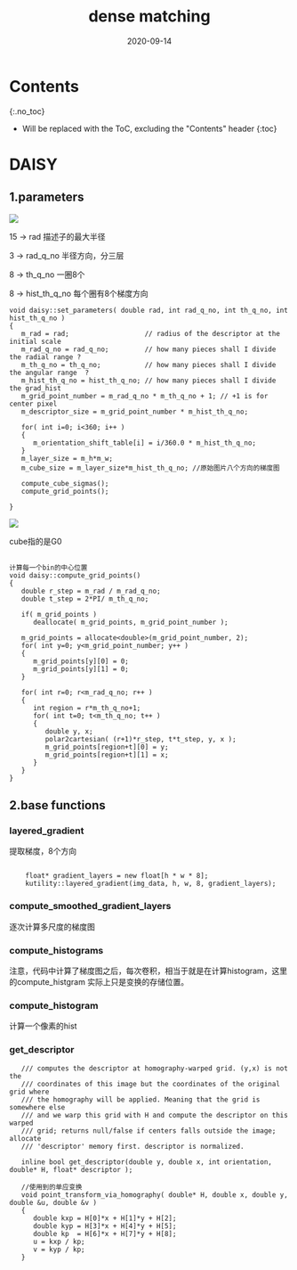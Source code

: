 ﻿---
layout: post
title: dense matching
date: 2020-09-14
Author: jianping
categories: 
tags: [dense matching]
comments: false
---

# Contents
{:.no_toc}
* Will be replaced with the ToC, excluding the "Contents" header
{:toc}

# DAISY

## 1.parameters

![](https://pic.downk.cc/item/5f6dd29e160a154a67efc8c5.jpg)

15 -> rad 描述子的最大半径

3 -> rad_q_no 半径方向，分三层

8 -> th_q_no 一圈8个

8 -> hist_th_q_no 每个圈有8个梯度方向

```
void daisy::set_parameters( double rad, int rad_q_no, int th_q_no, int hist_th_q_no )
{
   m_rad = rad;                   // radius of the descriptor at the initial scale
   m_rad_q_no = rad_q_no;         // how many pieces shall I divide the radial range ?
   m_th_q_no = th_q_no;           // how many pieces shall I divide the angular range  ?
   m_hist_th_q_no = hist_th_q_no; // how many pieces shall I divide the grad_hist
   m_grid_point_number = m_rad_q_no * m_th_q_no + 1; // +1 is for center pixel
   m_descriptor_size = m_grid_point_number * m_hist_th_q_no;

   for( int i=0; i<360; i++ )
   {
      m_orientation_shift_table[i] = i/360.0 * m_hist_th_q_no;
   }
   m_layer_size = m_h*m_w;
   m_cube_size = m_layer_size*m_hist_th_q_no; //原始图片八个方向的梯度图

   compute_cube_sigmas();
   compute_grid_points();

}
```
![](https://pic.downk.cc/item/5f6dd3a9160a154a67f00bf9.jpg)

cube指的是G0

```

计算每一个bin的中心位置
void daisy::compute_grid_points()
{
   double r_step = m_rad / m_rad_q_no;
   double t_step = 2*PI/ m_th_q_no;

   if( m_grid_points )
      deallocate( m_grid_points, m_grid_point_number );

   m_grid_points = allocate<double>(m_grid_point_number, 2);
   for( int y=0; y<m_grid_point_number; y++ )
   {
      m_grid_points[y][0] = 0;
      m_grid_points[y][1] = 0;
   }

   for( int r=0; r<m_rad_q_no; r++ )
   {
      int region = r*m_th_q_no+1;
      for( int t=0; t<m_th_q_no; t++ )
      {
         double y, x;
         polar2cartesian( (r+1)*r_step, t*t_step, y, x );
         m_grid_points[region+t][0] = y;
         m_grid_points[region+t][1] = x;
      }
   }
}

```

## 2.base functions

### layered_gradient

提取梯度，8个方向

```

    float* gradient_layers = new float[h * w * 8];
    kutility::layered_gradient(img_data, h, w, 8, gradient_layers);

```

### compute_smoothed_gradient_layers

逐次计算多尺度的梯度图


### compute_histograms

注意，代码中计算了梯度图之后，每次卷积，相当于就是在计算histogram，这里的compute_histgram
实际上只是变换的存储位置。

### compute_histogram

计算一个像素的hist

### get_descriptor

```
   /// computes the descriptor at homography-warped grid. (y,x) is not the
   /// coordinates of this image but the coordinates of the original grid where
   /// the homography will be applied. Meaning that the grid is somewhere else
   /// and we warp this grid with H and compute the descriptor on this warped
   /// grid; returns null/false if centers falls outside the image; allocate
   /// 'descriptor' memory first. descriptor is normalized.

   inline bool get_descriptor(double y, double x, int orientation, double* H, float* descriptor );

```


```
   //使用到的单应变换
   void point_transform_via_homography( double* H, double x, double y, double &u, double &v )
   {
      double kxp = H[0]*x + H[1]*y + H[2];
      double kyp = H[3]*x + H[4]*y + H[5];
      double kp  = H[6]*x + H[7]*y + H[8];
      u = kxp / kp;
      v = kyp / kp;
   }

```